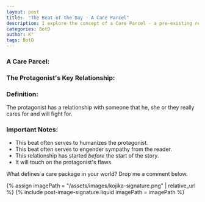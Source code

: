 ```yaml
---
layout: post
title:  "The Beat of the Day - A Care Parcel"
description: I explore the concept of a Care Parcel - a pre-existing relationship that defines and humanizes the protagonist. This storytelling element serves multiple purposes, it helps readers connect emotionally with the main character, reveals their flaws, and establishes what they're willing to fight for. Importantly, I emphasize that this relationship must exist before the story begins to create authentic emotional stakes.
categories: BotD
author: K°
tags: BotD
---
```


### A Care Parcel:

### The Protagonist's Key Relationship:

### Definition:
The protagonist has a relationship with someone that he, she or they really cares for and will fight for.

### Important Notes:
- This beat often serves to humanizes the protagonist.
- This beat often serves to engender sympathy from the reader.
- This relationship has started *before* the start of the story. 
- It will touch on the protagonist's flaws.

What defines a care package in your world? Drop me a comment below.

<!-- signature -->
{% assign imagePath = "/assets/images/kojika-signature.png" | relative_url %}
{% include post-image-signature.liquid imagePath = imagePath %}
